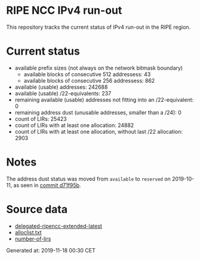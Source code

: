 # RIPE NCC IPv4 run-out
This repository tracks the current status of IPv4 run-out in the RIPE region.

# Current status
- available prefix sizes (not always on the network bitmask boundary)
  - available blocks of consecutive 512 addressess: 43
  - available blocks of consecutive 256 addressess: 862
- available (usable) addresses: 242688
- available (usable) /22-equivalents: 237
- remaining available (usable) addresses not fitting into an /22-equivalent: 0
- remaining address dust (unusable addresses, smaller than a /24): 0
- count of LIRs: 25423
- count of LIRs with at least one allocation: 24882
- count of LIRs with at least one allocation, without last /22 allocation: 2903

# Notes
The address dust status was moved from `available` to `reserved` on 2019-10-11, as seen in [commit d71f95b](https://github.com/zajdee/ripe-ncc-ipv4-runout/commit/d71f95b1f7c9f639556e395e4ad0f41e54834954).

# Source data
- [delegated-ripencc-extended-latest](https://ftp.ripe.net/pub/stats/ripencc/delegated-ripencc-extended-latest)
- [alloclist.txt](https://ftp.ripe.net/pub/stats/ripencc/membership/alloclist.txt)
- [number-of-lirs](https://labs.ripe.net/statistics/number-of-lirs)

Generated at: 2019-11-18 00:30 CET
